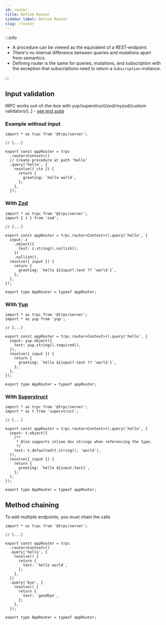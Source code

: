 ```yaml
---
id: router
title: Define Router
sidebar_label: Define Router
slug: /router
---
```


:::info

- A procedure can be viewed as the equivalent of a REST-endpoint.
- There's no internal difference between queries and mutations apart from semantics.
- Defining router is the same for queries, mutations, and subscription with the exception that subscriptions need to return a `Subscription`-instance.

:::

## Input validation

tRPC works out-of-the-box with yup/superstruct/zod/myzod/custom validators/[..] - [see test suite](https://github.com/trpc/trpc/blob/main/packages/server/test/validators.test.ts)

### Example without input

```tsx
import * as trpc from '@trpc/server';

// [...]

export const appRouter = trpc
  .router<Context>()
  // Create procedure at path 'hello'
  .query('hello', {
    resolve({ ctx }) {
      return {
        greeting: `hello world`,
      };
    },
  });
```

### With [Zod](https://github.com/colinhacks/zod)

```tsx
import * as trpc from '@trpc/server';
import { z } from 'zod';

// [...]

export const appRouter = trpc.router<Context>().query('hello', {
  input: z
    .object({
      text: z.string().nullish(),
    })
    .nullish(),
  resolve({ input }) {
    return {
      greeting: `hello ${input?.text ?? 'world'}`,
    };
  },
});

export type AppRouter = typeof appRouter;
```

### With [Yup](https://github.com/jquense/yup)

```tsx
import * as trpc from '@trpc/server';
import * as yup from 'yup';

// [...]

export const appRouter = trpc.router<Context>().query('hello', {
  input: yup.object({
    text: yup.string().required(),
  }),
  resolve({ input }) {
    return {
      greeting: `hello ${input?.text ?? 'world'}`,
    };
  },
});

export type AppRouter = typeof appRouter;
```

### With [Superstruct](https://github.com/ianstormtaylor/superstruct)

```tsx
import * as trpc from '@trpc/server';
import * as t from 'superstruct';

// [...]

export const appRouter = trpc.router<Context>().query('hello', {
  input: t.object({
    /**
     * Also supports inline doc strings when referencing the type.
     */
    text: t.defaulted(t.string(), 'world'),
  }),
  resolve({ input }) {
    return {
      greeting: `hello ${input.text}`,
    };
  },
});

export type AppRouter = typeof appRouter;
```

## Method chaining

To add multiple endpoints, you must chain the calls

```tsx
import * as trpc from '@trpc/server';

// [...]

export const appRouter = trpc
  .router<Context>()
  .query('hello', {
    resolve() {
      return {
        text: `hello world`,
      };
    },
  })
  .query('bye', {
    resolve() {
      return {
        text: `goodbye`,
      };
    },
  });

export type AppRouter = typeof appRouter;
```

